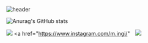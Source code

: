 ![header](https://capsule-render.vercel.app/api?type=Slice&color=auto&height=300&section=header&text=Hi%20MingiHub&fontSize=90)

![Anurag's GitHub stats](https://github-readme-stats.vercel.app/api?username=jungmg&count_private=true)

<a href="https://www.facebook.com/profile.php?id=100005521683482" target="_blank"><img src="https://img.shields.io/badge/FACEBOOK-1877F2?style=flat-square&logo=[Facebook]&logoColor=white"/></a> 
<a href="https://www.instagram.com/m.ingi/" <img 
        src="http://img.shields.io/badge/-black(ex.222222)?style=flat&logo=src(ex.Instagram)&link=https://www.instagram.com//"
        style="height : auto; margin-left : 10px; margin-right : 10px;"/>
